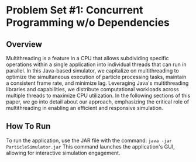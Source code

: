 # Problem Set #1: Concurrent Programming w/o Dependencies

## Overview

Multithreading is a feature in a CPU that allows subdividing specific operations within a single application into individual threads that can run in parallel. In this Java-based simulator, we capitalize on multithreading to  optimize the simultaneous execution of particle processing tasks, maintain a consistent frame rate, and minimize lag. Leveraging Java's multithreading libraries and capabilities, we distribute computational workloads across multiple threads to maximize CPU utilization. In the following sections of this paper, we go into detail about our approach, emphasizing the critical role of multithreading in enabling an efficient and responsive simulation.


## How To Run

To run the application, use the JAR file with the command:
``` java -jar ParticleSimulator.jar ```
This command launches the application's GUI, allowing for interactive simulation engagement.
